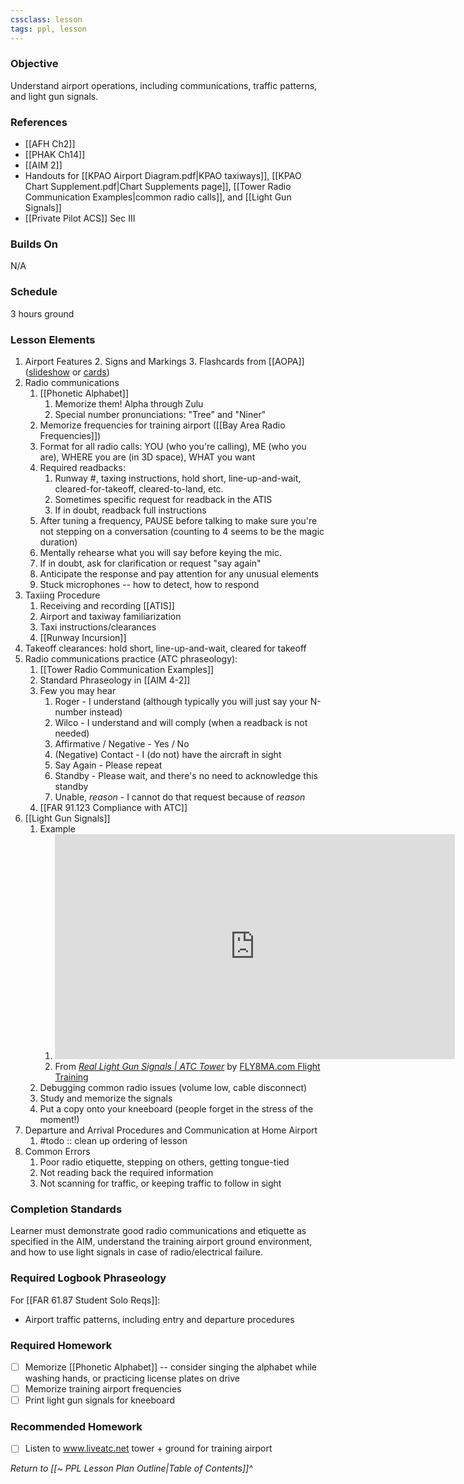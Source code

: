 ```yaml
---
cssclass: lesson
tags: ppl, lesson
---
```


### Objective
Understand airport operations, including communications, traffic patterns, and light gun signals.

### References
- [[AFH Ch2]]
- [[PHAK Ch14]]
- [[AIM 2]]
- Handouts for [[KPAO Airport Diagram.pdf|KPAO taxiways]], [[KPAO Chart Supplement.pdf|Chart Supplements page]], [[Tower Radio Communication Examples|common radio calls]], and [[Light Gun Signals]]
- [[Private Pilot ACS]] Sec III

### Builds On
N/A

### Schedule
3 hours ground

### Lesson Elements
1. Airport Features
	2. Signs and Markings
	3. Flashcards from [[AOPA]] ([slideshow](https://www.nxtbook.com/nxtbooks/aopa/runwaysafetyflashcard/index.php#/p/1) or [cards](https://www.aopa.org/-/media/FIles/AOPA/Home/Online-Education/Flash-Cards/RWcards_lo.pdf))
2. Radio communications
	1. [[Phonetic Alphabet]]
		1. Memorize them! Alpha through Zulu
		2. Special number pronunciations: "Tree" and "Niner"
	2. Memorize frequencies for training airport ([[Bay Area Radio Frequencies]])
	3. Format for all radio calls: YOU (who you're calling), ME (who you are), WHERE you are (in 3D space), WHAT you want
	4. Required readbacks:
		1. Runway #, taxing instructions, hold short, line-up-and-wait, cleared-for-takeoff, cleared-to-land, etc.
		2. Sometimes specific request for readback in the ATIS
		3. If in doubt, readback full instructions
	5. After tuning a frequency, PAUSE before talking to make sure you're not stepping on a conversation (counting to 4 seems to be the magic duration)
	6. Mentally rehearse what you will say before keying the mic.
	7. If in doubt, ask for clarification or request "say again"
	8. Anticipate the response and pay attention for any unusual elements
	9. Stuck microphones -- how to detect, how to respond
4.  Taxiing Procedure
	1. Receiving and recording [[ATIS]]
	2. Airport and taxiway familiarization
	3. Taxi instructions/clearances
	4. [[Runway Incursion]]
6. Takeoff clearances: hold short, line-up-and-wait, cleared for takeoff
7. Radio communications practice (ATC phraseology):
	1. [[Tower Radio Communication Examples]]
	2. Standard Phraseology in [[AIM 4-2]]
	3. Few you may hear
		1. Roger - I understand (although typically you will just say your N-number instead)
		2. Wilco - I understand and will comply (when a readback is not needed)
		3. Affirmative / Negative - Yes / No
		4. (Negative) Contact - I (do not) have the aircraft in sight
		5. Say Again - Please repeat
		6. Standby - Please wait, and there's no need to acknowledge this standby
		7. Unable, *reason* - I cannot do that request because of *reason*
	4. [[FAR 91.123 Compliance with ATC]]
8. [[Light Gun Signals]]
	1. Example
		1. <iframe id="ytplayer" type="text/html" width="640" height="360" src="https://www.youtube.com/embed/nxoakUa8UqQ"  frameborder="0"></iframe>
		2. From *[Real Light Gun Signals | ATC Tower](https://www.youtube.com/watch?v=nxoakUa8UqQ)* by [FLY8MA.com Flight Training](https://www.youtube.com/@fly8ma.comflighttraining199)
	2. Debugging common radio issues (volume low, cable disconnect)
	3. Study and memorize the signals
	4. Put a copy onto your kneeboard (people forget in the stress of the moment!)
9. Departure and Arrival Procedures and Communication at Home Airport
	1. #todo :: clean up ordering of lesson
10. Common Errors
	1. Poor radio etiquette, stepping on others, getting tongue-tied
	2. Not reading back the required information
	3. Not scanning for traffic, or keeping traffic to follow in sight

### Completion Standards
Learner must demonstrate good radio communications and etiquette as specified in the AIM, understand the training airport ground environment, and how to use light signals in case of radio/electrical failure.

### Required Logbook Phraseology
For [[FAR 61.87 Student Solo Reqs]]: 
- Airport traffic patterns, including entry and departure procedures

### Required Homework
- [ ] Memorize [[Phonetic Alphabet]] -- consider singing the alphabet while washing hands, or practicing license plates on drive
- [ ] Memorize training airport frequencies
- [ ] Print light gun signals for kneeboard

### Recommended Homework 
- [ ] Listen to www.liveatc.net tower + ground for training airport


*Return to [[~ PPL Lesson Plan Outline|Table of Contents]]^*
